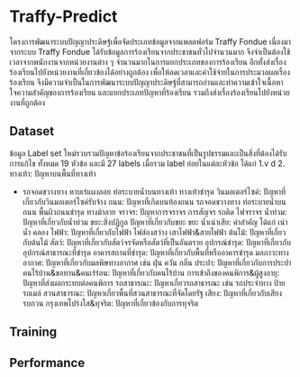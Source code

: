 # Traffy-Predict
โครงการพัฒนาระบบปัญญาประดิษฐ์เพื่อจัดประเภทข้อมูลจากแพลตฟอร์ม Traffy Fondue เนื่องมาจากระบบ Traffy Fondue ได้รับข้อมูลการร้องเรียนจากประชาชนทั่วไปจำนวนมาก จึงจำเป็นต้องใช้เวลาจากพนักงานจากหน่วยงานต่าง ๆ จำนวนมากในการแยกประเภทของการร้องเรียน อีกทั้งส่งเรื่องร้องเรียนไปยังหน่วยงานที่เกี่ยวข้องได้อย่างถูกต้อง เพื่อให้ลดเวลาและค่าใช้จ่ายในการประมวลผลเรื่องร้องเรียน จีงมีความจำเป็นในการพัฒนาระบบปัญญาประดิษฐ์ที่สามารถอ่านและทำความเข้าใจเนื้อหา ใจความสำคัญของการร้องเรียน และแยกประเภทปัญหาที่ร้องเรียน รวมถึงส่งเรื่องร้องเรียนไปยังหน่วยงานที่ถูกต้อง


## Dataset
ข้อมูล Label set ใหม่รวบรวมปัญหาข้อร้องเรียนจากประชาชนที่เป็นรูปธรรมและเป็นสิ่งที่ต้องได้รับการแก้ไข ทั้งหมด 19 หัวข้อ และมี 27 labels เมื่อรวม label ย่อยในแต่ละหัวข้อ ได้แก่
1.v d
2.  ทางเท้า: ปัญหาบนพื้นที่ทางเท้า
- รถจอดขวางทาง
หาบเร่แผงลอย
ท่อระบายน้ำบนทางเท้า
ทางเท้าชำรุด
วินมอเตอร์ไซค์: ปัญหาที่เกี่ยวกับวินมอเตอร์ไซค์รับจ้าง
ถนน: ปัญหาที่เกิดบนท้องถนน
รถจอดขวางทาง
ท่อระบายน้ำบนถนน
พื้นผิวถนนชำรุด
ทางม้าลาย
จราจร: ปัญหาการจราจร การสัญจร รถติด ไฟจราจร
น้ำท่วม: ปัญหาที่เกี่ยวกับน้ำท่วม
ขยะ:สิ่งปฏิกูล ปัญหาที่เกี่ยวกับขยะ
ขยะ
น้ำเน่าเสีย: คำสำคัญ ได้แก่ เน่า น้ำ คลอง
ไฟฟ้า: ปัญหาที่เกี่ยวกับไฟฟ้า
ไฟส่องสว่าง 
เสาไฟฟ้า&สายไฟฟ้า
ต้นไม้: ปัญหาที่เกี่ยวกับต้นไม้
สัตว์: ปัญหาที่เกี่ยวกับสัตว์จรจัดหรือสัตว์ที่เป็นอันตราย
อุปกรณ์ชำรุด: ปัญหาที่เกี่ยวกับอุปกรณ์สาธารณะที่ชำรุด
อาคารสถานที่ชำรุด: ปัญหาที่เกี่ยวกับพื้นที่หรืออาคารชำรุด
มลภาวะทางอากาศ: ปัญหาที่เกี่ยวกับมลพิษทางอากาศ เช่น ฝุ่น ควัน กลิ่น
ประปา: ปัญหาที่เกี่ยวกับการประปา
คนไร้บ้าน&ขอทาน&คนเร่ร่อน: ปัญหาที่เกี่ยวกับคนไร้บ้าน
การเข้าถึงของคนพิการ&ผู้สูงอายุ: ปัญหาที่ส่งผลกระทบต่อคนพิการ
รถสาธารณะ: ปัญหาเกี่ยวรถสาธารณะ เช่น รถประจำทาง ป้ายรถเมล์ 
สวนสาธารณะ: ปัญหาเกี่ยวพื้นที่สวนสาธารณะที่จัดโดยรัฐ
เสียง: ปัญหาที่เกี่ยวกับเสียงรบกวน
กรุงเทพโปร่งใส&ทุจริต: ปัญหาที่เกี่ยวข้องกับการทุจริต


## Training


## Performance
